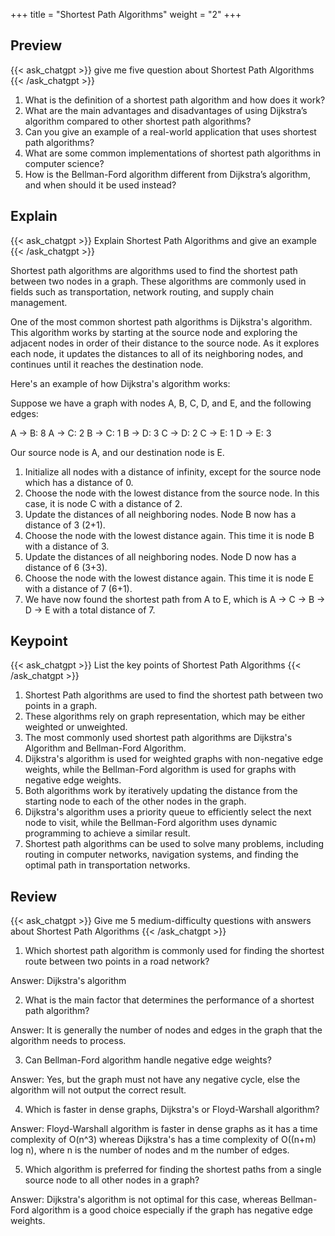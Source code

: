 +++
title = "Shortest Path Algorithms"
weight = "2"
+++
## Preview
{{< ask_chatgpt >}}
give me five question about Shortest Path Algorithms
{{< /ask_chatgpt >}}



1. What is the definition of a shortest path algorithm and how does it work?
2. What are the main advantages and disadvantages of using Dijkstra’s algorithm compared to other shortest path algorithms?
3. Can you give an example of a real-world application that uses shortest path algorithms?
4. What are some common implementations of shortest path algorithms in computer science?
5. How is the Bellman-Ford algorithm different from Dijkstra’s algorithm, and when should it be used instead?   

## Explain
{{< ask_chatgpt >}}
Explain Shortest Path Algorithms and give an example
{{< /ask_chatgpt >}}



Shortest path algorithms are algorithms used to find the shortest path between two nodes in a graph. These algorithms are commonly used in fields such as transportation, network routing, and supply chain management.

One of the most common shortest path algorithms is Dijkstra's algorithm. This algorithm works by starting at the source node and exploring the adjacent nodes in order of their distance to the source node. As it explores each node, it updates the distances to all of its neighboring nodes, and continues until it reaches the destination node. 

Here's an example of how Dijkstra's algorithm works: 

Suppose we have a graph with nodes A, B, C, D, and E, and the following edges:

A -> B: 8
A -> C: 2
B -> C: 1
B -> D: 3
C -> D: 2
C -> E: 1
D -> E: 3

Our source node is A, and our destination node is E. 

1. Initialize all nodes with a distance of infinity, except for the source node which has a distance of 0. 
2. Choose the node with the lowest distance from the source node. In this case, it is node C with a distance of 2. 
3. Update the distances of all neighboring nodes. Node B now has a distance of 3 (2+1). 
4. Choose the node with the lowest distance again. This time it is node B with a distance of 3. 
5. Update the distances of all neighboring nodes. Node D now has a distance of 6 (3+3). 
6. Choose the node with the lowest distance again. This time it is node E with a distance of 7 (6+1). 
7. We have now found the shortest path from A to E, which is A -> C -> B -> D -> E with a total distance of 7.   

## Keypoint
{{< ask_chatgpt >}}
List the key points of Shortest Path Algorithms
{{< /ask_chatgpt >}}



1. Shortest Path algorithms are used to find the shortest path between two points in a graph.
2. These algorithms rely on graph representation, which may be either weighted or unweighted.
3. The most commonly used shortest path algorithms are Dijkstra's Algorithm and Bellman-Ford Algorithm.
4. Dijkstra's algorithm is used for weighted graphs with non-negative edge weights, while the Bellman-Ford algorithm is used for graphs with negative edge weights.
5. Both algorithms work by iteratively updating the distance from the starting node to each of the other nodes in the graph.
6. Dijkstra's algorithm uses a priority queue to efficiently select the next node to visit, while the Bellman-Ford algorithm uses dynamic programming to achieve a similar result.
7. Shortest path algorithms can be used to solve many problems, including routing in computer networks, navigation systems, and finding the optimal path in transportation networks.   

## Review
{{< ask_chatgpt >}}
Give me 5 medium-difficulty questions with answers about Shortest Path Algorithms
{{< /ask_chatgpt >}}



1. Which shortest path algorithm is commonly used for finding the shortest route between two points in a road network? 

Answer: Dijkstra's algorithm 

2. What is the main factor that determines the performance of a shortest path algorithm? 

Answer: It is generally the number of nodes and edges in the graph that the algorithm needs to process. 

3. Can Bellman-Ford algorithm handle negative edge weights? 

Answer: Yes, but the graph must not have any negative cycle, else the algorithm will not output the correct result. 

4. Which is faster in dense graphs, Dijkstra's or Floyd-Warshall algorithm? 

Answer: Floyd-Warshall algorithm is faster in dense graphs as it has a time complexity of O(n^3) whereas Dijkstra's has a time complexity of O((n+m) log n), where n is the number of nodes and m the number of edges. 

5. Which algorithm is preferred for finding the shortest paths from a single source node to all other nodes in a graph? 

Answer: Dijkstra's algorithm is not optimal for this case, whereas Bellman-Ford algorithm is a good choice especially if the graph has negative edge weights.   

